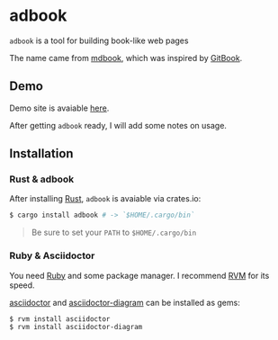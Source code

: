 # adbook

`adbook` is a tool for building book-like web pages

The name came from [mdbook](https://rust-lang.github.io/mdBook/), which was inspired by [GitBook](https://www.gitbook.com/).

## Demo

Demo site is avaiable [here](https://toyboot4e.github.io/adbook/demo.html).

After getting `adbook` ready, I will add some notes on usage.

## Installation

### Rust & adbook

After installing [Rust](https://www.rust-lang.org/), `adbook` is avaiable via crates.io:

```sh
$ cargo install adbook # -> `$HOME/.cargo/bin`
```

> Be sure to set your `PATH` to `$HOME/.cargo/bin`

### Ruby & Asciidoctor

You need [Ruby](https://www.ruby-lang.org/en/) and some package manager. I recommend [RVM](https://rvm.io/) for its speed.

[asciidoctor](https://asciidoctor.org) and [asciidoctor-diagram](https://asciidoctor.org/docs/asciidoctor-diagram/) can be installed as gems:

```sh
$ rvm install asciidoctor
$ rvm install asciidoctor-diagram
```
